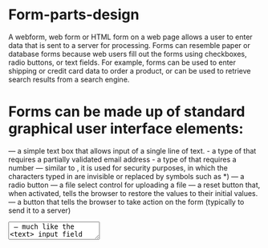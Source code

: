 # Form-parts-design
A webform, web form or HTML form on a web page allows a user to enter data that is sent to a server for processing. Forms can resemble paper or database forms because web users fill out the forms using checkboxes, radio buttons, or text fields. For example, forms can be used to enter shipping or credit card data to order a product, or can be used to retrieve search results from a search engine.

# Forms can be made up of standard graphical user interface elements:

<text> — a simple text box that allows input of a single line of text.
<email> - a type of <text> that requires a partially validated email address
<number> - a type of <text> that requires a number
<password> — similar to <text>, it is used for security purposes, in which the characters typed in are invisible or replaced by symbols such as *)
<radio> — a radio button
<file> — a file select control for uploading a file
<reset> — a reset button that, when activated, tells the browser to restore the values to their initial values.
<submit> — a button that tells the browser to take action on the form (typically to send it to a server)
<textarea> — much like the <text> input field except a <textarea> allows for multiple rows of data to be shown and entered
<select> — a drop-down list that displays a list of items a user can select from
The sample image on the right shows most of these elements:

a text box asking for your name
a pair of radio buttons asking you to pick your sex
a select box giving you a list of eye colors to choose from
a pair of check boxes to click on if they apply to you
a text area to describe your athletic ability
a submit button to send it to the server
These basic elements provide most common graphical user interface (GUI) elements, but not all. For example, there are no equivalents to a tree view or grid view.

A grid view, however, can be mimicked by using a standard HTML table with each cell containing a text input element. A tree view could also be mimicked through nested tables or, more semantically appropriately, nested lists. In both cases, a server-side process is responsible for processing the information, while JavaScript handles the user-interaction. Implementations of these interface elements are available through JavaScript libraries such as jQuery.

HTML 4 introduced the <label> tag, which is intended to represent a caption in a user interface, and can be associated with a specific form control by specifying the id attribute of the control in the label tag's for attribute.[1] This allows labels to stay with their elements when a window is resized and to allow more desktop-like functionality (e.g. clicking a radio button or checkbox's label will activate the associated input element).

HTML 5 introduces a number of input tags that can be represented by other interface elements. Some are based upon text input fields and are intended to input and validate specific common data. These include <email> to enter email addresses, <tel> for telephone numbers, <number> for numeric values. There are additional attributes to specify required fields, fields that should have keyboard focus when the web page containing the form is loaded, and placeholder text that is displayed within the field but is not user input (such as the 'Search' text displayed in many search input fields before a search term is entered). These tasks used to be handled with JavaScript, but had become so common that support for them was added to the standard. The <date> input type displays a calendar from which the user can select a date or date range.[2][3] And the color input type can be represented as an input text simply checking the value entered is a correct hexadecimal representation of a color, according to the specification,[4] or a color picker widget (the latter being the solution used in most browsers which support this attribute).

Submission
When data that has been entered into HTML forms is submitted, the names and values in the form elements are encoded and sent to the server in an HTTP request message using GET or POST. Historically, an email transport was also used.[5] The default mime type, Internet media type application/x-www-form-urlencoded, is based on a very early version of the general URI percent-encoding rules, with a number of modifications such as newline normalization and replacing spaces with "+" instead of "%20". Another possible encoding, Internet media type multipart/form-data, is also available and is common for POST-based file submissions.

Use with programming languages
Forms are usually combined with programs written in various programming language to allow developers to create dynamic web sites. The most popular languages include both client-side and/or server-side languages.

Although any programming language can be used on the server to process a form's data, the most commonly used languages are scripting languages, which tend to have stronger string handling functionality than programming languages such as C, and also have automatic memory management which helps to prevent buffer overrun attacks.

Client-side
The de facto client-side scripting language for web sites is JavaScript. Using JavaScript on the Document Object Model (DOM) leads to the method of Dynamic HTML that allows dynamic creation and modification of a web page within the browser.

While client-side languages used in conjunction with forms are limited, they often can serve to do pre-validation of the form data and/or to prepare the form data to send to a server-side program. This usage is being replaced, however, by HTML5's new input field types and required attribute.

Server-side execution
Server-side code can do a vast assortment of tasks to create dynamic web sites that, for technical or security reasons, client-side code cannot — from authenticating a login, to retrieving and storing data in a database, to spell checking, to sending e-mail. A significant advantage to server-side over client-side execution is the concentration of functionality onto the server rather than relying on different web browsers to implement various functions in consistent, standardized ways. In addition, processing forms on a server often results in increased security if server-side execution is designed not to trust the data supplied by the client and includes such techniques as HTML sanitization. One disadvantage to server side code is scalability—server side processing for all users occurs on the server, while client side processing occurs on individual client computers.
